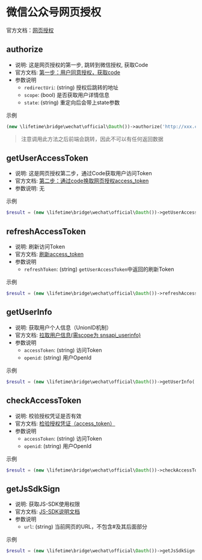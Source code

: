 # 微信公众号网页授权

官方文档：[网页授权](https://developers.weixin.qq.com/doc/offiaccount/OA_Web_Apps/Wechat_webpage_authorization.html)

## authorize
- 说明: 这是网页授权的第一步, 跳转到微信授权, 获取Code
- 官方文档: [第一步：用户同意授权，获取code](https://developers.weixin.qq.com/doc/offiaccount/OA_Web_Apps/Wechat_webpage_authorization.html#0)
- 参数说明
  + `redirectUri`: (string) 授权后跳转的地址
  + `scope`: (bool) 是否获取用户详情信息
  + `state`: (string) 重定向后会带上state参数

示例
~~~php
(new \lifetime\bridge\wechat\official\Oauth())->authorize('http://xxx.com');
~~~

> 注意调用此方法之后前端会跳转，因此不可以有任何返回数据

## getUserAccessToken
- 说明: 这是网页授权第二步，通过Code获取用户访问Token
- 官方文档: [第二步：通过code换取网页授权access_token](https://developers.weixin.qq.com/doc/offiaccount/OA_Web_Apps/Wechat_webpage_authorization.html#1)
- 参数说明: 无

示例
~~~php
$result = (new \lifetime\bridge\wechat\official\Oauth())->getUserAccessToken();
~~~

## refreshAccessToken
- 说明: 刷新访问Token
- 官方文档: [刷新access_token](https://developers.weixin.qq.com/doc/offiaccount/OA_Web_Apps/Wechat_webpage_authorization.html#2)
- 参数说明
  + `refreshToken`: (string) `getUserAccessToken`中返回的刷新Token

示例
~~~php
$result = (new \lifetime\bridge\wechat\official\Oauth())->refreshAccessToken('refresh_token');
~~~

## getUserInfo
- 说明: 获取用户个人信息（UnionID机制）
- 官方文档: [拉取用户信息(需scope为 snsapi_userinfo)](https://developers.weixin.qq.com/doc/offiaccount/OA_Web_Apps/Wechat_webpage_authorization.html#3)
- 参数说明
  + `accessToken`: (string) 访问Token
  + `openid`: (string) 用户OpenId

示例
~~~php
$result = (new \lifetime\bridge\wechat\official\Oauth())->getUserInfo('access_token', 'openid');
~~~

## checkAccessToken
- 说明: 校验授权凭证是否有效
- 官方文档: [检验授权凭证（access_token）](https://developers.weixin.qq.com/doc/offiaccount/OA_Web_Apps/Wechat_webpage_authorization.html#4)
- 参数说明
  + `accessToken`: (string) 访问Token
  + `openid`: (string) 用户OpenId

示例
~~~php
$result = (new \lifetime\bridge\wechat\official\Oauth())->checkAccessToken('access_token', 'openid');
~~~

## getJsSdkSign
- 说明: 获取JS-SDK使用权限
- 官方文档: [JS-SDK说明文档](https://developers.weixin.qq.com/doc/offiaccount/OA_Web_Apps/JS-SDK.html)
- 参数说明
  + `url`: (string) 当前网页的URL，不包含#及其后面部分

示例
~~~php
$result = (new \lifetime\bridge\wechat\official\Oauth())->getJsSdkSign('url');
~~~